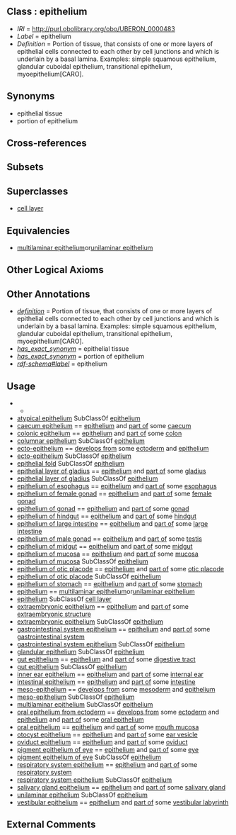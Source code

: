 
## Class : epithelium

 * *IRI* = http://purl.obolibrary.org/obo/UBERON_0000483
 * *Label* = epithelium
 * *Definition* = Portion of tissue, that consists of one or more layers of epithelial cells connected to each other by cell junctions and which is underlain by a basal lamina. Examples: simple squamous epithelium, glandular cuboidal epithelium, transitional epithelium, myoepithelium[CARO].

## Synonyms

 * epithelial tissue
 * portion of epithelium

## Cross-references


## Subsets


## Superclasses

 * [cell layer](../../UBERON/19/UBERON_0000119.md)

## Equivalencies

 * [multilaminar epithelium](../../UBERON/86/UBERON_0000486.md)or[unilaminar epithelium](../../UBERON/90/UBERON_0000490.md)

## Other Logical Axioms


## Other Annotations

 * *[definition](../../IAO/15/IAO_0000115.md)* = Portion of tissue, that consists of one or more layers of epithelial cells connected to each other by cell junctions and which is underlain by a basal lamina. Examples: simple squamous epithelium, glandular cuboidal epithelium, transitional epithelium, myoepithelium[CARO].
 * *[has_exact_synonym](../../ym/oboInOwl#hasExactSynonym.md)* = epithelial tissue
 * *[has_exact_synonym](../../ym/oboInOwl#hasExactSynonym.md)* = portion of epithelium
 * *[rdf-schema#label](../../el/rdf-schema#label.md)* = epithelium

## Usage

 * -
 * [atypical epithelium](../../UBERON/88/UBERON_0000488.md) SubClassOf [epithelium](../../UBERON/83/UBERON_0000483.md)
 * [caecum epithelium](../../UBERON/36/UBERON_0005636.md) == [epithelium](../../UBERON/83/UBERON_0000483.md) and [part of](../../BFO/50/BFO_0000050.md) some [caecum](../../UBERON/53/UBERON_0001153.md)
 * [colonic epithelium](../../UBERON/97/UBERON_0000397.md) == [epithelium](../../UBERON/83/UBERON_0000483.md) and [part of](../../BFO/50/BFO_0000050.md) some [colon](../../UBERON/55/UBERON_0001155.md)
 * [columnar epithelium](../../UBERON/74/UBERON_0012274.md) SubClassOf [epithelium](../../UBERON/83/UBERON_0000483.md)
 * [ecto-epithelium](../../UBERON/71/UBERON_0010371.md) == [develops from](../../RO/02/RO_0002202.md) some [ectoderm](../../UBERON/24/UBERON_0000924.md) and [epithelium](../../UBERON/83/UBERON_0000483.md)
 * [ecto-epithelium](../../UBERON/71/UBERON_0010371.md) SubClassOf [epithelium](../../UBERON/83/UBERON_0000483.md)
 * [epithelial fold](../../UBERON/57/UBERON_0005157.md) SubClassOf [epithelium](../../UBERON/83/UBERON_0000483.md)
 * [epithelial layer of gladius](../../CEPH/73/CEPH_0001073.md) == [epithelium](../../UBERON/83/UBERON_0000483.md) and [part of](../../BFO/50/BFO_0000050.md) some [gladius](../../CEPH/24/CEPH_0000124.md)
 * [epithelial layer of gladius](../../CEPH/73/CEPH_0001073.md) SubClassOf [epithelium](../../UBERON/83/UBERON_0000483.md)
 * [epithelium of esophagus](../../UBERON/76/UBERON_0001976.md) == [epithelium](../../UBERON/83/UBERON_0000483.md) and [part of](../../BFO/50/BFO_0000050.md) some [esophagus](../../UBERON/43/UBERON_0001043.md)
 * [epithelium of female gonad](../../UBERON/11/UBERON_0004911.md) == [epithelium](../../UBERON/83/UBERON_0000483.md) and [part of](../../BFO/50/BFO_0000050.md) some [female gonad](../../UBERON/92/UBERON_0000992.md)
 * [epithelium of gonad](../../UBERON/09/UBERON_0004909.md) == [epithelium](../../UBERON/83/UBERON_0000483.md) and [part of](../../BFO/50/BFO_0000050.md) some [gonad](../../UBERON/91/UBERON_0000991.md)
 * [epithelium of hindgut](../../UBERON/53/UBERON_0003353.md) == [epithelium](../../UBERON/83/UBERON_0000483.md) and [part of](../../BFO/50/BFO_0000050.md) some [hindgut](../../UBERON/46/UBERON_0001046.md)
 * [epithelium of large intestine](../../UBERON/78/UBERON_0001278.md) == [epithelium](../../UBERON/83/UBERON_0000483.md) and [part of](../../BFO/50/BFO_0000050.md) some [large intestine](../../UBERON/59/UBERON_0000059.md)
 * [epithelium of male gonad](../../UBERON/10/UBERON_0004910.md) == [epithelium](../../UBERON/83/UBERON_0000483.md) and [part of](../../BFO/50/BFO_0000050.md) some [testis](../../UBERON/73/UBERON_0000473.md)
 * [epithelium of midgut](../../UBERON/52/UBERON_0003352.md) == [epithelium](../../UBERON/83/UBERON_0000483.md) and [part of](../../BFO/50/BFO_0000050.md) some [midgut](../../UBERON/45/UBERON_0001045.md)
 * [epithelium of mucosa](../../UBERON/50/UBERON_0003350.md) == [epithelium](../../UBERON/83/UBERON_0000483.md) and [part of](../../BFO/50/BFO_0000050.md) some [mucosa](../../UBERON/44/UBERON_0000344.md)
 * [epithelium of mucosa](../../UBERON/50/UBERON_0003350.md) SubClassOf [epithelium](../../UBERON/83/UBERON_0000483.md)
 * [epithelium of otic placode](../../UBERON/49/UBERON_0003249.md) == [epithelium](../../UBERON/83/UBERON_0000483.md) and [part of](../../BFO/50/BFO_0000050.md) some [otic placode](../../UBERON/69/UBERON_0003069.md)
 * [epithelium of otic placode](../../UBERON/49/UBERON_0003249.md) SubClassOf [epithelium](../../UBERON/83/UBERON_0000483.md)
 * [epithelium of stomach](../../UBERON/76/UBERON_0001276.md) == [epithelium](../../UBERON/83/UBERON_0000483.md) and [part of](../../BFO/50/BFO_0000050.md) some [stomach](../../UBERON/45/UBERON_0000945.md)
 * [epithelium](../../UBERON/83/UBERON_0000483.md) == [multilaminar epithelium](../../UBERON/86/UBERON_0000486.md)or[unilaminar epithelium](../../UBERON/90/UBERON_0000490.md)
 * [epithelium](../../UBERON/83/UBERON_0000483.md) SubClassOf [cell layer](../../UBERON/19/UBERON_0000119.md)
 * [extraembryonic epithelium](../../UBERON/03/UBERON_0010303.md) == [epithelium](../../UBERON/83/UBERON_0000483.md) and [part of](../../BFO/50/BFO_0000050.md) some [extraembryonic structure](../../UBERON/78/UBERON_0000478.md)
 * [extraembryonic epithelium](../../UBERON/03/UBERON_0010303.md) SubClassOf [epithelium](../../UBERON/83/UBERON_0000483.md)
 * [gastrointestinal system epithelium](../../UBERON/08/UBERON_0004808.md) == [epithelium](../../UBERON/83/UBERON_0000483.md) and [part of](../../BFO/50/BFO_0000050.md) some [gastrointestinal system](../../UBERON/09/UBERON_0005409.md)
 * [gastrointestinal system epithelium](../../UBERON/08/UBERON_0004808.md) SubClassOf [epithelium](../../UBERON/83/UBERON_0000483.md)
 * [glandular epithelium](../../UBERON/99/UBERON_0006799.md) SubClassOf [epithelium](../../UBERON/83/UBERON_0000483.md)
 * [gut epithelium](../../UBERON/29/UBERON_0003929.md) == [epithelium](../../UBERON/83/UBERON_0000483.md) and [part of](../../BFO/50/BFO_0000050.md) some [digestive tract](../../UBERON/55/UBERON_0001555.md)
 * [gut epithelium](../../UBERON/29/UBERON_0003929.md) SubClassOf [epithelium](../../UBERON/83/UBERON_0000483.md)
 * [inner ear epithelium](../../UBERON/37/UBERON_0006937.md) == [epithelium](../../UBERON/83/UBERON_0000483.md) and [part of](../../BFO/50/BFO_0000050.md) some [internal ear](../../UBERON/46/UBERON_0001846.md)
 * [intestinal epithelium](../../UBERON/77/UBERON_0001277.md) == [epithelium](../../UBERON/83/UBERON_0000483.md) and [part of](../../BFO/50/BFO_0000050.md) some [intestine](../../UBERON/60/UBERON_0000160.md)
 * [meso-epithelium](../../UBERON/75/UBERON_0012275.md) == [develops from](../../RO/02/RO_0002202.md) some [mesoderm](../../UBERON/26/UBERON_0000926.md) and [epithelium](../../UBERON/83/UBERON_0000483.md)
 * [meso-epithelium](../../UBERON/75/UBERON_0012275.md) SubClassOf [epithelium](../../UBERON/83/UBERON_0000483.md)
 * [multilaminar epithelium](../../UBERON/86/UBERON_0000486.md) SubClassOf [epithelium](../../UBERON/83/UBERON_0000483.md)
 * [oral epithelium from ectoderm](../../UBERON/42/UBERON_0011642.md) == [develops from](../../RO/02/RO_0002202.md) some [ectoderm](../../UBERON/24/UBERON_0000924.md) and [epithelium](../../UBERON/83/UBERON_0000483.md) and [part of](../../BFO/50/BFO_0000050.md) some [oral epithelium](../../UBERON/24/UBERON_0002424.md)
 * [oral epithelium](../../UBERON/24/UBERON_0002424.md) == [epithelium](../../UBERON/83/UBERON_0000483.md) and [part of](../../BFO/50/BFO_0000050.md) some [mouth mucosa](../../UBERON/29/UBERON_0003729.md)
 * [otocyst epithelium](../../UBERON/41/UBERON_0005641.md) == [epithelium](../../UBERON/83/UBERON_0000483.md) and [part of](../../BFO/50/BFO_0000050.md) some [ear vesicle](../../UBERON/51/UBERON_0003051.md)
 * [oviduct epithelium](../../UBERON/04/UBERON_0004804.md) == [epithelium](../../UBERON/83/UBERON_0000483.md) and [part of](../../BFO/50/BFO_0000050.md) some [oviduct](../../UBERON/93/UBERON_0000993.md)
 * [pigment epithelium of eye](../../UBERON/25/UBERON_0007625.md) == [epithelium](../../UBERON/83/UBERON_0000483.md) and [part of](../../BFO/50/BFO_0000050.md) some [eye](../../UBERON/70/UBERON_0000970.md)
 * [pigment epithelium of eye](../../UBERON/25/UBERON_0007625.md) SubClassOf [epithelium](../../UBERON/83/UBERON_0000483.md)
 * [respiratory system epithelium](../../UBERON/07/UBERON_0004807.md) == [epithelium](../../UBERON/83/UBERON_0000483.md) and [part of](../../BFO/50/BFO_0000050.md) some [respiratory system](../../UBERON/04/UBERON_0001004.md)
 * [respiratory system epithelium](../../UBERON/07/UBERON_0004807.md) SubClassOf [epithelium](../../UBERON/83/UBERON_0000483.md)
 * [salivary gland epithelium](../../UBERON/09/UBERON_0004809.md) == [epithelium](../../UBERON/83/UBERON_0000483.md) and [part of](../../BFO/50/BFO_0000050.md) some [salivary gland](../../UBERON/44/UBERON_0001044.md)
 * [unilaminar epithelium](../../UBERON/90/UBERON_0000490.md) SubClassOf [epithelium](../../UBERON/83/UBERON_0000483.md)
 * [vestibular epithelium](../../UBERON/32/UBERON_0006932.md) == [epithelium](../../UBERON/83/UBERON_0000483.md) and [part of](../../BFO/50/BFO_0000050.md) some [vestibular labyrinth](../../UBERON/62/UBERON_0001862.md)

## External Comments

